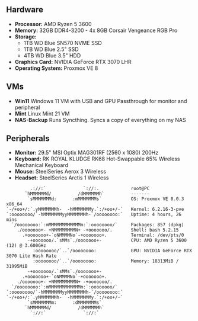## Hardware

* **Processor:** AMD Ryzen 5 3600
* **Memory:** 32GB DDR4-3200 - 4x 8GB Corsair Vengeance RGB Pro
* **Storage:**
    * 1TB WD Blue SN570 NVME SSD
    * 1TB WD Blue 2.5" SSD
    * 4TB WD Blue 3.5" HDD
* **Graphics Card:** NVIDIA GeForce RTX 3070 LHR
* **Operating System:** Proxmox VE 8

## VMs

* **Win11** Windows 11 VM with USB and GPU Passthrough for monitor and peripheral
* **Mint** Linux Mint 21 VM
* **NAS-Backup** Runs Syncthing. Syncs a copy of everything on my NAS

## Peripherals

* **Monitor:** 29.5" MSI Optix MAG301RF (2560 x 1080) 200Hz
* **Keyboard:** RK ROYAL KLUDGE RK68 Hot-Swappable 65% Wireless Mechanical Keyboard
* **Mouse:** SteelSeries Aerox 3 Wireless
* **Headset:** SteelSeries Arctis 1 Wireless

```
         .://:`              `://:.            root@PC 
       `hMMMMMMd/          /dMMMMMMh`          ------- 
        `sMMMMMMMd:      :mMMMMMMMs`           OS: Proxmox VE 8.0.3 x86_64 
`-/+oo+/:`.yMMMMMMMh-  -hMMMMMMMy.`:/+oo+/-`   Kernel: 6.2.16-3-pve 
`:oooooooo/`-hMMMMMMMyyMMMMMMMh-`/oooooooo:`   Uptime: 4 hours, 26 mins 
  `/oooooooo:`:mMMMMMMMMMMMMm:`:oooooooo/`     Packages: 857 (dpkg) 
    ./ooooooo+- +NMMMMMMMMN+ -+ooooooo/.       Shell: bash 5.2.15 
      .+ooooooo+-`oNMMMMNo`-+ooooooo+.         Terminal: /dev/pts/0 
        -+ooooooo/.`sMMs`./ooooooo+-           CPU: AMD Ryzen 5 3600 (12) @ 3.600GHz 
          :oooooooo/`..`/oooooooo:             GPU: NVIDIA GeForce RTX 3070 Lite Hash Rate 
          :oooooooo/`..`/oooooooo:             Memory: 18313MiB / 31995MiB 
        -+ooooooo/.`sMMs`./ooooooo+-
      .+ooooooo+-`oNMMMMNo`-+ooooooo+.                                 
    ./ooooooo+- +NMMMMMMMMN+ -+ooooooo/.                               
  `/oooooooo:`:mMMMMMMMMMMMMm:`:oooooooo/`
`:oooooooo/`-hMMMMMMMyyMMMMMMMh-`/oooooooo:`
`-/+oo+/:`.yMMMMMMMh-  -hMMMMMMMy.`:/+oo+/-`
        `sMMMMMMMm:      :dMMMMMMMs`
       `hMMMMMMd/          /dMMMMMMh`
         `://:`              `://:`
```